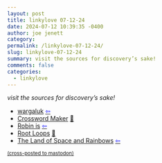 ```yaml
---
layout: post
title: linkylove 07-12-24
date: 2024-07-12 10:39:35 -0400
author: joe jenett
category: 
permalink: /linkylove-07-12-24/
slug: linkylove-07-12-24
summary: visit the sources for discovery’s sake!
comments: false
categories:
  - linkylove
---
```

<p><em>visit the sources for discovery’s sake!</em></p>
<ul class="linkylove">
	<li><a title="wargaluk" href="https://wargaluk.com/">wargaluk</a>  <a title="source" href="https://theforest.link/go-for-a-walk/"><span style="color:blue;">&#8678;</span></a></li>
	<li><a title="Printable Crossword Maker" href="https://www.printablecrosswordmaker.com/crossword_maker/crossword_maker.jsp">Crossword Maker</a> <a title="source" href="https://pinboard.in/u:ramblinggit">📌</a></li>
	<li><a title="Robin Massart" href="https://www.robin.is/">Robin is</a>  <a title="source" href="https://searchmysite.net/search/random/"><span style="color:blue;">&#8678;</span></a></li>
	<li><a title="Root Loops" href="https://rootloops.sh/">Root Loops</a> <a title="source" href="https://pinboard.in/u:tdjones">📌</a></li>
	<li><a title="The Land of Space and Rainbows" href="https://landofspaceandrainbows.neocities.org/">The Land of Space and Rainbows</a>  <a title="source" href="https://geekring.net/site/0/random"><span style="color:blue;">&#8678;</span></a></li>
</ul>

<a href="https://brid.gy/publish/mastodon"><small>(cross-posted to mastodon)</small></a>